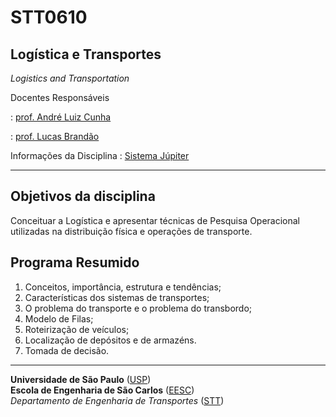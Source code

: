 # STT0610

## Logística e Transportes

*Logistics and Transportation*

Docentes Responsáveis

: [prof. André Luiz Cunha](https://scholar.google.com/citations?hl=pt-BR&user=HI0CQJMAAAAJ&view_op=list_works&authuser=1&sortby=pubdate)    

: [prof. Lucas Brandão](http://lattes.cnpq.br/3026929259853023)



Informações da Disciplina
: [Sistema Júpiter](https://uspdigital.usp.br/jupiterweb/jupDisciplina?sgldis=STT0610&verdis=2)

---

## Objetivos da disciplina

Conceituar a Logística e apresentar técnicas de Pesquisa Operacional utilizadas na distribuição física e operações de transporte.

## Programa Resumido

1. Conceitos, importância, estrutura e tendências; 
2. Características dos sistemas de transportes; 
3. O problema do transporte e o problema do transbordo; 
4. Modelo de Filas; 
5. Roteirização de veículos; 
6. Localização de depósitos e de armazéns. 
7. Tomada de decisão.


---
**Universidade de São Paulo** ([USP](https://www5.usp.br/))   
**Escola de Engenharia de São Carlos** ([EESC](https://eesc.usp.br/))   
*Departamento de Engenharia de Transportes* ([STT](https://eesc.usp.br/ppgs/stt/))   
